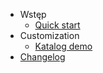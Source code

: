 <!-- TODO: Complete with your own sidebar structure and enable sidebar in index.html - or delete this file. -->
<!-- - [Home](/#docsifyjs-template)
- [FizAboutz]()
- [Buzz]()
- Foo
    * [Bar]()
    * [Baz]()
- [Katalog demo](/demo/)
    * [demo rozdz 2](/demo/#rozdzial-2)
    * [demo rozdz 3](/demo/#rozdzial-3) -->
- Wstęp
  - [Quick start](/#/#start)
- Customization
  - [Katalog demo](demo/)
- [Changelog](changelog.md)
  


